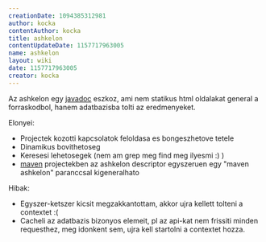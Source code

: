 ```yaml
---
creationDate: 1094385312981 
author: kocka 
contentAuthor: kocka 
title: ashkelon 
contentUpdateDate: 1157717963005 
name: ashkelon 
layout: wiki 
date: 1157717963005 
creator: kocka 
---
```

Az ashkelon egy [javadoc](javadoc.html) eszkoz, ami nem statikus html oldalakat general a forraskodbol, hanem adatbazisba tolti az eredmenyeket.

Elonyei:

*   Projectek kozotti kapcsolatok feloldasa es bongeszhetove tetele
*   Dinamikus bovithetoseg
*   Keresesi lehetosegek (nem am grep meg find meg ilyesmi :) )
*   [maven](maven.html) projectekben az ashkelon descriptor egyszeruen egy "maven ashkelon" paranccsal kigeneralhato



Hibak:
*   Egyszer-ketszer kicsit megzakkantottam, akkor ujra kellett tolteni a contextet :(
*   Cacheli az adatbazis bizonyos elemeit, pl az api-kat nem frissiti minden requesthez, meg idonkent sem, ujra kell startolni a contextet hozza.
